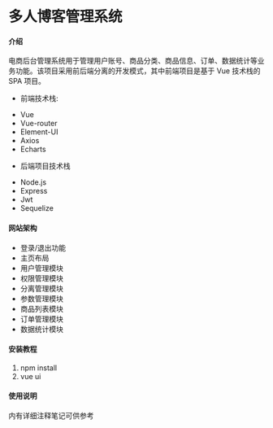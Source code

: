 # 多人博客管理系统

#### 介绍
电商后台管理系统用于管理用户账号、商品分类、商品信息、订单、数据统计等业务功能。该项目采用前后端分离的开发模式，其中前端项目是基于 Vue 技术栈的 SPA 项目。  
+ 前端技术栈:  
- Vue  
- Vue-router  
- Element-UI   
- Axios  
- Echarts  

+ 后端项目技术栈  
- Node.js
- Express
- Jwt
- Sequelize 

#### 网站架构
- 登录/退出功能 
- 主页布局  
- 用户管理模块 
- 权限管理模块 
- 分离管理模块 
- 参数管理模块 
- 商品列表模块 
- 订单管理模块 
- 数据统计模块 

#### 安装教程
1.  npm install
2.  vue ui 
		
#### 使用说明
内有详细注释笔记可供参考
